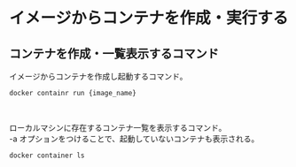 # イメージからコンテナを作成・実行する
## コンテナを作成・一覧表示するコマンド
イメージからコンテナを作成し起動するコマンド。
```terminal
docker containr run {image_name}
```
<br>

ローカルマシンに存在するコンテナ一覧を表示するコマンド。  
-a オプションをつけることで、起動していないコンテナも表示される。
```terminal
docker container ls
```